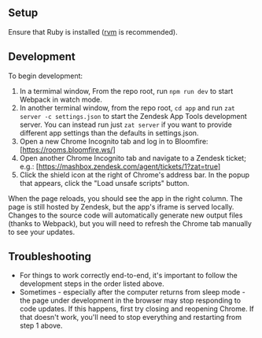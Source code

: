 ## Setup

Ensure that Ruby is installed ([rvm](https://rvm.io/) is recommended).

## Development

To begin development:

1. In a termimal window, From the repo root, run `npm run dev` to start Webpack in watch mode.
1. In another terminal window, from the repo root, `cd app` and run `zat server -c settings.json` to start the Zendesk App Tools development server. You can instead run just `zat server` if you want to provide different app settings than the defaults in settings.json.
1. Open a new Chrome Incognito tab and log in to Bloomfire: [https://rooms.bloomfire.ws/]
1. Open another Chrome Incognito tab and navigate to a Zendesk ticket; e.g.: [https://mashbox.zendesk.com/agent/tickets/1?zat=true]
1. Click the shield icon at the right of Chrome's address bar. In the popup that appears, click the "Load unsafe scripts" button.

When the page reloads, you should see the app in the right column. The page is still hosted by Zendesk, but the app's iframe is served locally. Changes to the source code will automatically generate new output files (thanks to Webpack), but you will need to refresh the Chrome tab manually to see your updates.

## Troubleshooting

* For things to work correctly end-to-end, it's important to follow the development steps in the order listed above.
* Sometimes - especially after the computer returns from sleep mode - the page under development in the browser may stop responding to code updates. If this happens, first try closing and reopening Chrome. If that doesn't work, you'll need to stop everything and restarting from step 1 above.
